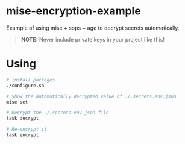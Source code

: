 # mise-encryption-example

Example of using mise + sops + age to decrypt secrets automatically.

> **NOTE:** Never include private keys in your project like this!

# Using

```bash
# install packages
./configure.sh

# Show the automatically decrypted value of ./.secrets.env.json
mise set

# Decrypt the ./.secrets.env.json file
task decrypt

# Re-encrypt it
task encrypt
```
